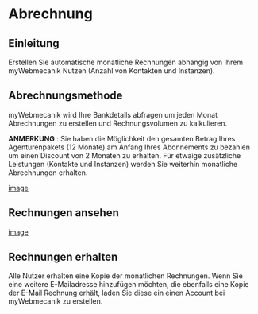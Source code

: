 # Abrechnung

## Einleitung ##

Erstellen Sie automatische monatliche Rechnungen abhängig von Ihrem myWebmecanik Nutzen (Anzahl von Kontakten und Instanzen).


## Abrechnungsmethode ##

myWebmecanik wird Ihre Bankdetails abfragen um jeden Monat Abrechnungen zu erstellen und Rechnungsvolumen zu kalkulieren.


**ANMERKUNG** :
Sie haben die Möglichkeit den gesamten Betrag Ihres Agenturenpakets (12 Monate) am Anfang Ihres Abonnements zu bezahlen um einen Discount von 2 Monaten zu erhalten. Für etwaige zusätzliche Leistungen (Kontakte und Instanzen) werden Sie weiterhin monatliche Abrechnungen erhalten.

[image](billing-mode.png)

## Rechnungen ansehen ##

[image](bills.png)

## Rechnungen erhalten ##

Alle Nutzer erhalten eine Kopie der monatlichen Rechnungen. Wenn Sie eine weitere E-Mailadresse hinzufügen möchten, die ebenfalls eine Kopie der E-Mail Rechnung erhält, laden Sie diese ein einen Account bei myWebmecanik zu erstellen.

